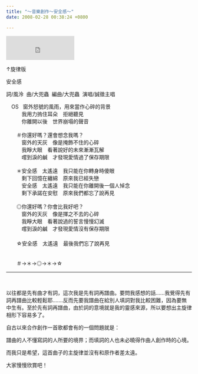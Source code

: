 ```yaml
---
title: "～音樂創作～安全感～"
date: 2008-02-28 00:38:24 +0800

---
```



<iframe marginwidth="0" marginheight="0" src="http://vlog.xuite.net/vlog/guest/external.php?media_id=bGJXTWdqLTg2MzA0Ny5mbHY=&pt=2&ar=1&as=1" frameborder="0" width="185" scrolling="no" height="65"></iframe>



↑旋律版 



安全感



詞/風泠  曲/大兜蟲  編曲/大兜蟲  演唱/誠徵主唱



　OS   窗外怒號的風雨，用來當作心碎的背景<br />　　　我用力摀住耳朵　拒絕聽見<br />　　　你離開以後　世界崩塌的聲音<br /><br />　　＃你還好嗎？還會想念我嗎？<br />　　　窗外的天灰　像是掩飾不住的心碎<br />　　　我睜大眼　看著說好的未來漸漸瓦解<br />　　　嚐到淚的鹹　才發現愛情過了保存期限<br /><br />　　＊安全感　太遙遠　我只能在你轉身時傻眼<br />　　　剩下回憶在纏綿　原來我已經失戀<br />　　　安全感　太遙遠　我只能在你離開後一個人悼念<br />　　　剩下承諾在安慰　原來我們都忘了說再見<br /><br />　　◎你還好嗎？你會比我好吧？<br />　　　窗外的天灰　像是揮之不去的心碎<br />　　　我睜大眼　看著說過的誓言慢慢幻滅<br />　　　嚐到淚的鹹　才發現愛情沒有保存期限<br />　<br />　　☆安全感　太遙遠　最後我們忘了說再見<br /><br /><br />　　＃→＊→◎→＊→☆



---



 



以往都是先有曲才有詞，這次我是先有詞再譜曲。要問我感想的話......我覺得先有詞再譜曲比較輕鬆耶.......反而先要我譜曲在給別人填詞對我比較困難，因為要無中生有。至於先有詞再譜曲，由於詞的意境就是我的靈感來源，所以要想出主旋律相形下容易多了。



自古以來合作創作一首歌都會有的一個問題就是：



譜曲的人不懂寫詞的人所要的境界；而填詞的人也未必曉得作曲人創作時的心境。



而我只是希望，這首曲子的主旋律並沒有和原作者差太遠。



大家慢慢欣賞吧！


